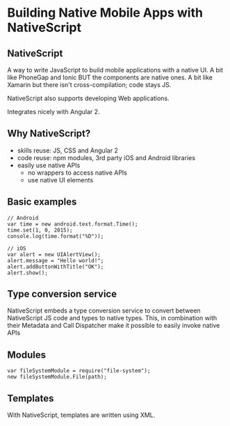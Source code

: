 # Building Native Mobile Apps with NativeScript

## NativeScript
A way to write JavaScript to build mobile applications with a native UI.
A bit like PhoneGap and Ionic BUT the components are native ones.
A bit like Xamarin but there isn't cross-compilation; code stays JS.

NativeScript also supports developing Web applications.

Integrates nicely with Angular 2.


## Why NativeScript?
* skills reuse: JS, CSS and Angular 2
* code reuse: npm modules, 3rd party iOS and Android libraries
* easily use native APIs
  * no wrappers to access native APIs
  * use native UI elements

## Basic examples

```
// Android
var time = new android.text.format.Time();
time.set(1, 0, 2015);
console.log(time.format("%D"));

// iOS
var alert = new UIAlertView();
alert.message = "Hello world!";
alert.addButtonWithTitle("OK");
alert.show();

```

## Type conversion service
NativeScript embeds a type conversion service to convert between NativeScript JS code and types to native types. This, in combination with their Metadata and Call Dispatcher make it possible to easily invoke native APIs

## Modules
```
var fileSystemModule = require("file-system");
new fileSystemModule.File(path);
```

## Templates
With NativeScript, templates are written using XML.
